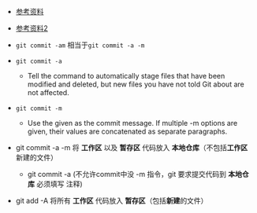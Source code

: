 * [参考资料](https://www.kernel.org/pub/software/scm/git/docs/git-commit.html)
* [参考资料2](https://git-scm.com/docs/git-commit)
* `git commit -am` 相当于`git commit -a -m`
* `git commit -a`
	* Tell the command to automatically stage files that have been modified and deleted, but new files you have not told Git about are not affected.
* `git commit -m`
	* Use the given <msg> as the commit message. If multiple -m options are given, their values are concatenated as separate paragraphs.

* git commit -a -m 将 **工作区** 以及 **暂存区** 代码放入 **本地仓库**（不包括**工作区**新建的文件）
	* git commit -a (不允许commit中没 -m 指令，git 要求提交代码到 **本地仓库** 必须填写 注释)
* git add -A 将所有 **工作区** 代码放入 **暂存区**（包括**新建**的文件）